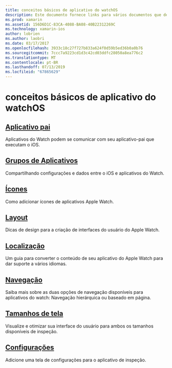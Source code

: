 ```yaml
---
title: conceitos básicos de aplicativo do watchOS
description: Este documento fornece links para vários documentos que descrevem conceitos fundamentais para o desenvolvimento de aplicativos de watchOS com Xamarin.
ms.prod: xamarin
ms.assetid: 156D6D1C-83CA-4088-BA08-40B22312269C
ms.technology: xamarin-ios
author: lobrien
ms.author: laobri
ms.date: 03/17/2017
ms.openlocfilehash: 3933c18c27f727b833a624f0d59b5ed36b0a0b76
ms.sourcegitcommit: 7ccc7a9223cd1d3c42cd03ddfc28050a8ea776c2
ms.translationtype: MT
ms.contentlocale: pt-BR
ms.lasthandoff: 07/13/2019
ms.locfileid: "67865629"
---
```

# <a name="watchos-application-fundamentals"></a>conceitos básicos de aplicativo do watchOS

## <a name="parent-applicationioswatchosapp-fundamentalsparent-appmd"></a>[Aplicativo pai](~/ios/watchos/app-fundamentals/parent-app.md)

Aplicativos do Watch podem se comunicar com seu aplicativo-pai que executam o iOS.

## <a name="app-groupsioswatchosapp-fundamentalsapp-groupsmd"></a>[Grupos de Aplicativos](~/ios/watchos/app-fundamentals/app-groups.md)

Compartilhando configurações e dados entre o iOS e aplicativos do Watch.

## <a name="iconsioswatchosapp-fundamentalsiconsmd"></a>[Ícones](~/ios/watchos/app-fundamentals/icons.md)

Como adicionar ícones de aplicativos Apple Watch.

## <a name="layoutioswatchosapp-fundamentalslayoutmd"></a>[Layout](~/ios/watchos/app-fundamentals/layout.md)

Dicas de design para a criação de interfaces do usuário do Apple Watch.

## <a name="localizationioswatchosapp-fundamentalslocalizationmd"></a>[Localização](~/ios/watchos/app-fundamentals/localization.md)

Um guia para converter o conteúdo de seu aplicativo do Apple Watch para dar suporte a vários idiomas.

## <a name="navigationioswatchosapp-fundamentalsnavigationmd"></a>[Navegação](~/ios/watchos/app-fundamentals/navigation.md)

Saiba mais sobre as duas opções de navegação disponíveis para aplicativos do watch: Navegação hierárquica ou baseado em página.

## <a name="screen-sizesioswatchosapp-fundamentalsscreen-sizesmd"></a>[Tamanhos de tela](~/ios/watchos/app-fundamentals/screen-sizes.md)

Visualize e otimizar sua interface do usuário para ambos os tamanhos disponíveis de inspeção.

## <a name="settingsioswatchosapp-fundamentalssettingsmd"></a>[Configurações](~/ios/watchos/app-fundamentals/settings.md)

Adicione uma tela de configurações para o aplicativo de inspeção.
